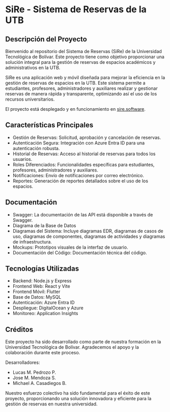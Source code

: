 # SiRe - Sistema de Reservas de la UTB

## Descripción del Proyecto

Bienvenido al repositorio del Sistema de Reservas (SiRe) de la Universidad Tecnológica de Bolívar. Este proyecto tiene como objetivo proporcionar una solución integral para la gestión de reservas de espacios académicos y administrativos en la UTB.

SiRe es una aplicación web y móvil diseñada para mejorar la eficiencia en la gestión de reservas de espacios en la UTB. Este sistema permite a estudiantes, profesores, administradores y auxiliares realizar y gestionar reservas de manera rápida y transparente, optimizando así el uso de los recursos universitarios.

El proyecto está desplegado y en funcionamiento en [sire.software](http://sire.software).

## Características Principales

- Gestión de Reservas: Solicitud, aprobación y cancelación de reservas.
- Autenticación Segura: Integración con Azure Entra ID para una autenticación robusta.
- Historial de Reservas: Acceso al historial de reservas para todos los usuarios.
- Roles Diferenciados: Funcionalidades específicas para estudiantes, profesores, administradores y auxiliares.
- Notificaciones: Envío de notificaciones por correo electrónico.
- Reportes: Generación de reportes detallados sobre el uso de los espacios.

## Documentación

- Swagger: La documentación de las API está disponible a través de Swagger.
- Diagrama de la Base de Datos
- Diagramas del Sistema: Incluye diagramas EDR, diagramas de casos de uso, diagramas de componentes, diagramas de actividades y diagramas de infraestructura.
- Mockups: Prototipos visuales de la interfaz de usuario.
- Documentación del Código: Documentación técnica del código.

## Tecnologías Utilizadas

- Backend: Node.js y Express
- Frontend Web: React y Vite
- Frontend Móvil: Flutter
- Base de Datos: MySQL
- Autenticación: Azure Entra ID
- Despliegue: DigitalOcean y Azure
- Monitoreo: Application Insights


## Créditos

Este proyecto ha sido desarrollado como parte de nuestra formación en la Universidad Tecnológica de Bolívar. Agradecemos el apoyo y la colaboración durante este proceso.

Desarrolladores:
- Lucas M. Pedrozo P.
- Jose M. Mendoza S.
- Michael A. Casadiegos B.

Nuestro esfuerzo colectivo ha sido fundamental para el éxito de este proyecto, proporcionando una solución innovadora y eficiente para la gestión de reservas en nuestra universidad.
